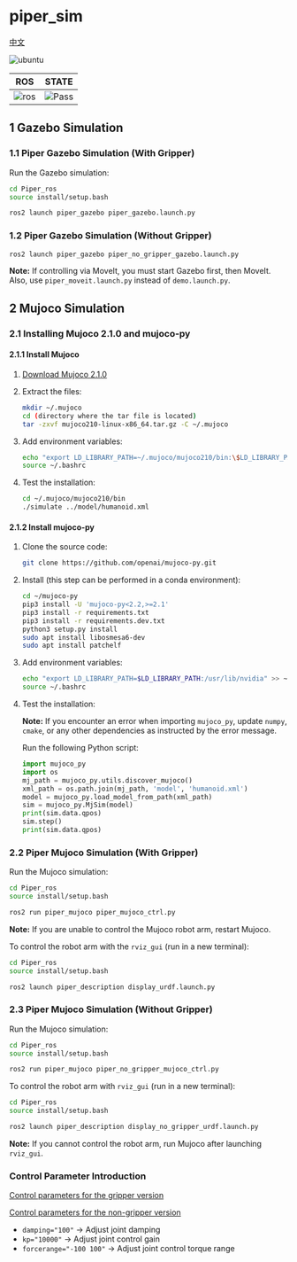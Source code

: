 # piper_sim

[中文](README.md)

![ubuntu](https://img.shields.io/badge/Ubuntu-22.04-orange.svg)

|ROS |STATE|
|---|---|
|![ros](https://img.shields.io/badge/ROS-humble-blue.svg)|![Pass](https://img.shields.io/badge/Pass-blue.svg)|

## 1 Gazebo Simulation

### 1.1 Piper Gazebo Simulation (With Gripper)

Run the Gazebo simulation:

```bash
cd Piper_ros
source install/setup.bash
```

```bash
ros2 launch piper_gazebo piper_gazebo.launch.py
```

### 1.2 Piper Gazebo Simulation (Without Gripper)

```bash
ros2 launch piper_gazebo piper_no_gripper_gazebo.launch.py
```

**Note:** If controlling via MoveIt, you must start Gazebo first, then MoveIt. Also, use `piper_moveit.launch.py` instead of `demo.launch.py`.

## 2 Mujoco Simulation

### 2.1 Installing Mujoco 2.1.0 and mujoco-py

#### 2.1.1 Install Mujoco

1. [Download Mujoco 2.1.0](https://github.com/google-deepmind/mujoco/releases/download/2.1.0/mujoco210-linux-x86_64.tar.gz)

2. Extract the files:

    ```bash
    mkdir ~/.mujoco
    cd (directory where the tar file is located)
    tar -zxvf mujoco210-linux-x86_64.tar.gz -C ~/.mujoco
    ```

3. Add environment variables:

    ```bash
    echo "export LD_LIBRARY_PATH=~/.mujoco/mujoco210/bin:\$LD_LIBRARY_PATH" >> ~/.bashrc
    source ~/.bashrc
    ```

4. Test the installation:

    ```bash
    cd ~/.mujoco/mujoco210/bin
    ./simulate ../model/humanoid.xml
    ```

#### 2.1.2 Install mujoco-py

1. Clone the source code:

    ```bash
    git clone https://github.com/openai/mujoco-py.git
    ```

2. Install (this step can be performed in a conda environment):

    ```bash
    cd ~/mujoco-py
    pip3 install -U 'mujoco-py<2.2,>=2.1'
    pip3 install -r requirements.txt
    pip3 install -r requirements.dev.txt
    python3 setup.py install
    sudo apt install libosmesa6-dev
    sudo apt install patchelf
    ```

3. Add environment variables:

    ```bash
    echo "export LD_LIBRARY_PATH=$LD_LIBRARY_PATH:/usr/lib/nvidia" >> ~/.bashrc
    source ~/.bashrc
    ```

4. Test the installation:

    **Note:** If you encounter an error when importing `mujoco_py`, update `numpy`, `cmake`, or any other dependencies as instructed by the error message.

    Run the following Python script:

    ```python
    import mujoco_py
    import os
    mj_path = mujoco_py.utils.discover_mujoco()
    xml_path = os.path.join(mj_path, 'model', 'humanoid.xml')
    model = mujoco_py.load_model_from_path(xml_path)
    sim = mujoco_py.MjSim(model)
    print(sim.data.qpos)
    sim.step()
    print(sim.data.qpos)
    ```

### 2.2 Piper Mujoco Simulation (With Gripper)

Run the Mujoco simulation:

```bash
cd Piper_ros
source install/setup.bash
```

```bash
ros2 run piper_mujoco piper_mujoco_ctrl.py
```

**Note:** If you are unable to control the Mujoco robot arm, restart Mujoco.

To control the robot arm with the `rviz_gui` (run in a new terminal):

```bash
cd Piper_ros
source install/setup.bash
```

```bash
ros2 launch piper_description display_urdf.launch.py
```

### 2.3 Piper Mujoco Simulation (Without Gripper)

Run the Mujoco simulation:

```bash
cd Piper_ros
source install/setup.bash
```

```bash
ros2 run piper_mujoco piper_no_gripper_mujoco_ctrl.py
```

To control the robot arm with `rviz_gui` (run in a new terminal):

```bash
cd Piper_ros
source install/setup.bash
```

```bash
ros2 launch piper_description display_no_gripper_urdf.launch.py
```

**Note:** If you cannot control the robot arm, run Mujoco after launching `rviz_gui`.

### Control Parameter Introduction

[Control parameters for the gripper version](../piper_description/mujoco_model/piper_description.xml)

[Control parameters for the non-gripper version](../piper_description/mujoco_model/piper_no_gripper_description.xml)

- `damping="100"` → Adjust joint damping
- `kp="10000"` → Adjust joint control gain
- `forcerange="-100 100"` → Adjust joint control torque range
